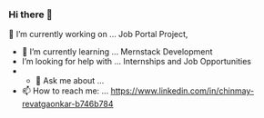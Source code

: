 ### Hi there 👋
🔭 I’m currently working on ... Job Portal Project,
- 🌱 I’m currently learning ... Mernstack Development
- I’m looking for help with ... Internships and Job Opportunities
- - 💬 Ask me about ...
- 📫 How to reach me: ... https://www.linkedin.com/in/chinmay-revatgaonkar-b746b784

<!--
**Cmann01/Cmann01** is a ✨ _special_ ✨ repository because its `README.md` (this file) appears on your GitHub profile.

Here are some ideas to get you started:

- 
- 👯 I’m looking to collaborate on ...
- 🤔 I’m looking for help with ...
- 💬 Ask me about ...
- 📫 How to reach me: ...
- 😄 Pronouns: ...
- ⚡ Fun fact: ...
-->
